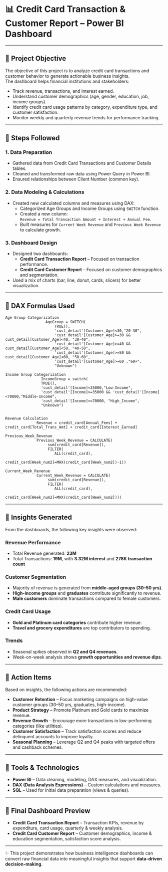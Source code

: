 # 📊 Credit Card Transaction & Customer Report – Power BI Dashboard

---

## 🔹 Project Objective

The objective of this project is to analyze credit card transactions and customer behavior to generate actionable business insights.  
The dashboard helps financial institutions and stakeholders:

- Track revenue, transactions, and interest earned.
- Understand customer demographics (age, gender, education, job, income groups).
- Identify credit card usage patterns by category, expenditure type, and customer satisfaction.
- Monitor weekly and quarterly revenue trends for performance tracking.

---

## 🔹 Steps Followed

### **1. Data Preparation**
- Gathered data from Credit Card Transactions and Customer Details tables.
- Cleaned and transformed raw data using Power Query in Power BI.
- Ensured relationships between Client Number (common key).

### **2. Data Modeling & Calculations**
- Created new calculated columns and measures using DAX:
  - Categorized Age Groups and Income Groups using `SWITCH` function.
  - Created a new column:  
    `Revenue = Total Transaction Amount + Interest + Annual Fee`.
  - Built measures for `Current Week Revenue` and `Previous Week Revenue` to calculate growth.

### **3. Dashboard Design**
- Designed two dashboards:
  - **Credit Card Transaction Report** – Focused on transaction performance.
  - **Credit Card Customer Report** – Focused on customer demographics and segmentation.
- Used a mix of charts (bar, line, donut, cards, slicers) for better visualization.

---

## 🔹 DAX Formulas Used

```DAX
Age Group Categorization
                  AgeGroup = SWITCH(
                      TRUE(),
                      'cust_detail'[Customer_Age]<30,"20-30",
                      'cust_detail'[Customer_Age]>=30 && cust_detail[Customer_Age]<40, "30-40",
                      'cust_detail'[Customer_Age]>=40 && cust_detail[Customer_Age]<50, "40-50",
                      'cust_detail'[Customer_Age]>=50 && cust_detail[Customer_Age]<60, "50-60",
                      'cust_detail'[Customer_Age]>=60 ,"60+",
                      "Unknown")

Income Group Categorization
                IncomeGroup = switch(
                TRUE(),
                'cust_detail'[Income]<35000,"Low-Income",
                'cust_detail'[Income]>=35000 && 'cust_detail'[Income]<70000,"Middle-Income",
                'cust_detail'[Income]>=70000, "High_Income",
                "Unknown")


Revenue Calculation
              Revenue = credit_card[Annual_Fees] + credit_card[Total_Trans_Amt] + credit_card[Interest_Earned]

Previous_Week_Revenue
              Previous_Week_Revenue = CALCULATE(
                   sum(credit_card[Revenue]),
                   FILTER(
                      ALL(credit_card),
                      credit_card[Week_num2]=MAX(credit_card[Week_num2])-1))

Current_Week_Revenue
              Current_Week_Revenue = CALCULATE(
                   sum(credit_card[Revenue]),
                   FILTER(
                      ALL(credit_card),
                      credit_card[Week_num2]=MAX(credit_card[Week_num2])))
```
---

## 🔹 Insights Generated

From the dashboards, the following key insights were observed:

### **Revenue Performance**
- Total Revenue generated: **23M**
- Total Transactions: **19M**, with **3.32M interest** and **278K transaction count**

### **Customer Segmentation**
- Majority of revenue is generated from **middle-aged groups (30–50 yrs)**.
- **High-income groups** and **graduates** contribute significantly to revenue.
- **Male customers** dominate transactions compared to female customers.

### **Credit Card Usage**
- **Gold and Platinum card categories** contribute higher revenue.
- **Travel and grocery expenditures** are top contributors to spending.

### **Trends**
- Seasonal spikes observed in **Q2 and Q4 revenues**.
- Week-on-week analysis shows **growth opportunities and revenue dips**.

---

## 🔹 Action Items

Based on insights, the following actions are recommended:

- **Customer Retention** – Focus marketing campaigns on high-value customer groups (30–50 yrs, graduates, high-income).  
- **Product Strategy** – Promote Platinum and Gold cards to maximize revenue.  
- **Revenue Growth** – Encourage more transactions in low-performing categories (like utilities).  
- **Customer Satisfaction** – Track satisfaction scores and reduce delinquent accounts to improve loyalty.  
- **Seasonal Planning** – Leverage Q2 and Q4 peaks with targeted offers and cashback schemes.  

---

## 🔹 Tools & Technologies

- **Power BI** – Data cleaning, modeling, DAX measures, and visualization.  
- **DAX (Data Analysis Expressions)** – Custom calculations and measures.  
- **SQL** – Used for initial data preparation (views & queries).  

---

## 🔹 Final Dashboard Preview

- **Credit Card Transaction Report** – Transaction KPIs, revenue by expenditure, card usage, quarterly & weekly analysis.  
- **Credit Card Customer Report** – Customer demographics, income & education segmentation, satisfaction score analysis.  

---

✨ This project demonstrates how business intelligence dashboards can convert raw financial data into meaningful insights that support **data-driven decision-making**.
